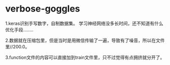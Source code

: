# verbose-goggles
1.keras识别手写数字，自制数据集。
学习神经网络没多长时间，还不知道有什么优化手段........

2.数据就在压缩包里，但是当时是用微信传输了一遍，导致有了噪音，所以在文件里//200.0。

3.function文件的内容可以直接加到train文件里，只不过觉得有点拥挤就分开了。
